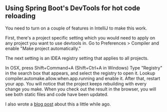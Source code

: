 ## Using Spring Boot's DevTools for hot code reloading

You need to turn on a couple of features in IntelliJ to make this work.

First, there's a project specific setting which you would need to apply on any project you want to use devtools in. Go to Preferences > Compiler and enable "Make project automatically."

The next setting is an IDEA registry setting that applies to all projects.

In OSX, press Shift+Command+A (Shift+Ctrl+A in Windows)
Type "Registry" in the search box that appears, and select the registry to open it.
Lookup compiler.automake.allow.when.app.running and enable it.
After that, restart your app. You will notice that the project keeps rebuilding with every change you make. When you check out the result in the browser, you will see both static files and code have been updated.

I also wrote a [blog post](https://patrickgrimard.io/2016/01/18/spring-boot-devtools-first-look/) about this a little while ago.